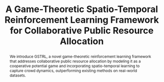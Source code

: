 ---
title: "A Game-Theoretic Spatio-Temporal Reinforcement Learning Framework for Collaborative Public Resource Allocation"
authors:
  - Songxin Lei
  - Qiongyan WANG
  - Yanchen ZHU
  - Hanyu Yao
  - Sijie Ruan
  - Weilin Ruan
  - Yuyu Luo
  - Yuxuan Liang
pub: "Under review"
pub_date: "2024"
selected: true
categories: ["Reinforcement Learning", "Spatio-temporal"]
cover: "/images/GSTRL.png"
abstract: "We introduce GSTRL, a novel game-theoretic reinforcement learning framework that addresses collaborative public resource allocation by modeling it as a cooperative potential game and incorporating spatio-temporal learning to capture crowd dynamics, outperforming existing methods on real-world datasets."
links:
  Paper:
    url: "#"
    target: "_blank"
  Code:
    url: "https://anonymous.4open.science/r/GSTRL-7755/"
    target: "_blank"
---